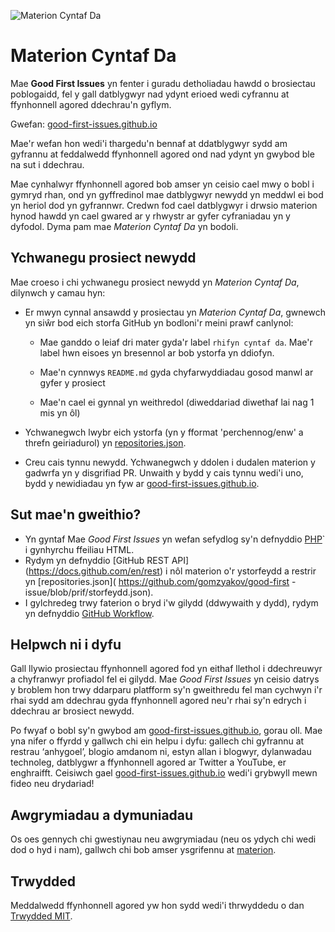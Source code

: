 ![Materion Cyntaf Da](./assets/github/social-preview.png)

# Materion Cyntaf Da

Mae **Good First Issues** yn fenter i guradu detholiadau hawdd o brosiectau poblogaidd, fel y gall datblygwyr nad ydynt erioed wedi cyfrannu at ffynhonnell agored ddechrau'n gyflym.

Gwefan: [good-first-issues.github.io]( https://good-first-issues.github.io)

Mae'r wefan hon wedi'i thargedu'n bennaf at ddatblygwyr sydd am gyfrannu at feddalwedd ffynhonnell agored ond nad ydynt yn gwybod ble na sut i ddechrau.

Mae cynhalwyr ffynhonnell agored bob amser yn ceisio cael mwy o bobl i gymryd rhan, ond yn gyffredinol mae datblygwyr newydd yn meddwl ei bod yn heriol dod yn gyfrannwr. Credwn fod cael datblygwyr i drwsio materion hynod hawdd yn cael gwared ar y rhwystr ar gyfer cyfraniadau yn y dyfodol. Dyma pam mae *Materion Cyntaf Da* yn bodoli.

## Ychwanegu prosiect newydd

Mae croeso i chi ychwanegu prosiect newydd yn *Materion Cyntaf Da*, dilynwch y camau hyn:

- Er mwyn cynnal ansawdd y prosiectau yn *Materion Cyntaf Da*, gwnewch yn siŵr bod eich storfa GitHub yn bodloni'r meini prawf canlynol:

     - Mae ganddo o leiaf dri mater gyda'r label `rhifyn cyntaf da`. Mae'r label hwn eisoes yn bresennol ar bob ystorfa yn ddiofyn.

     - Mae'n cynnwys `README.md` gyda chyfarwyddiadau gosod manwl ar gyfer y prosiect

     - Mae'n cael ei gynnal yn weithredol (diweddariad diwethaf lai nag 1 mis yn ôl)

- Ychwanegwch lwybr eich ystorfa (yn y fformat 'perchennog/enw' a threfn geiriadurol) yn [repositories.json]( https://github.com/gomzyakov/good-first-issue/blob/main/repositories.json).

- Creu cais tynnu newydd. Ychwanegwch y ddolen i dudalen materion y gadwrfa yn y disgrifiad PR. Unwaith y bydd y cais tynnu wedi'i uno, bydd y newidiadau yn fyw ar [good-first-issues.github.io]( https://good-first-issues.github.io).

## Sut mae'n gweithio?

- Yn gyntaf Mae *Good First Issues* yn wefan sefydlog sy'n defnyddio [PHP](https://www.php.net)` i gynhyrchu ffeiliau HTML.
- Rydym yn defnyddio [GitHub REST API] (https://docs.github.com/en/rest) i nôl materion o'r ystorfeydd a restrir yn [repositories.json]( https://github.com/gomzyakov/good-first -issue/blob/prif/storfeydd.json).
- I gylchredeg trwy faterion o bryd i'w gilydd (ddwywaith y dydd), rydym yn defnyddio [GitHub Workflow](https://docs.github.com/en/actions/using-workflows).

## Helpwch ni i dyfu

Gall llywio prosiectau ffynhonnell agored fod yn eithaf llethol i ddechreuwyr a chyfranwyr profiadol fel ei gilydd. Mae *Good First Issues* yn ceisio datrys y broblem hon trwy ddarparu platfform sy'n gweithredu fel man cychwyn i'r rhai sydd am ddechrau gyda ffynhonnell agored neu'r rhai sy'n edrych i ddechrau ar brosiect newydd.

Po fwyaf o bobl sy'n gwybod am [good-first-issues.github.io](https://good-first-issues.github.io), gorau oll. Mae yna nifer o ffyrdd y gallwch chi ein helpu i dyfu: gallech chi gyfrannu at restrau ‘anhygoel’, blogio amdanom ni, estyn allan i blogwyr, dylanwadau technoleg, datblygwr a ffynhonnell agored ar Twitter a YouTube, er enghraifft. Ceisiwch gael [good-first-issues.github.io](https://good-first-issues.github.io) wedi'i grybwyll mewn fideo neu drydariad!

## Awgrymiadau a dymuniadau

Os oes gennych chi gwestiynau neu awgrymiadau (neu os ydych chi wedi dod o hyd i nam), gallwch chi bob amser ysgrifennu at [materion]( https://github.com/good-first-issues/good-first-issues.github.io/issues).

## Trwydded

Meddalwedd ffynhonnell agored yw hon sydd wedi'i thrwyddedu o dan [Trwydded MIT]( https://github.com/good-first-issues/good-first-issues.github.io/blob/main/LICENSE).